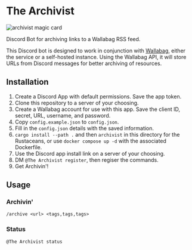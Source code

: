 # The Archivist

![archivist magic card](https://static.starcitygames.com/sales/cardscans/MTG/ULG/en/nonfoil/Archivist.jpg)

Discord Bot for archiving links to a Wallabag RSS feed.

This Discord bot is designed to work in conjunction with [Wallabag](wallabag.it/), either the service or a self-hosted instance. Using the Wallabag API, it will store URLs from Discord messages for better archiving of resources.

## Installation

1. Create a Discord App with default permissions. Save the app token.
2. Clone this repository to a server of your choosing.
3. Create a Wallabag account for use with this app. Save the client ID, secret, URL, username, and password.
4. Copy `config.example.json` to `config.json`.
5. Fill in the `config.json` details with the saved information.
6. `cargo install --path .` and then `archivist` in this directory for the Rustaceans, or use `docker compose up -d` with the associated Dockerfile.
7. Use the Discord app install link on a server of your choosing.
8. DM `@The Archivist register`, then regiser the commands.
9. Get Archivin'!

## Usage

### Archivin'

`/archive <url> <tags,tags,tags>`

### Status

`@The Archivist status` 

